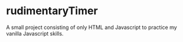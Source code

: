 # rudimentaryTimer

A small project consisting of only HTML and Javascript to practice my vanilla Javascript skills.

